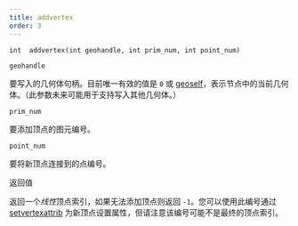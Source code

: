 ```yaml
---  
title: addvertex  
order: 3  
---  
```


`int  addvertex(int geohandle, int prim_num, int point_num)`  

`geohandle`  

要写入的几何体句柄。目前唯一有效的值是 `0` 或 [geoself](geoself.html "返回当前几何体的句柄。")，表示节点中的当前几何体。（此参数未来可能用于支持写入其他几何体。）  

`prim_num`  

要添加顶点的图元编号。  

`point_num`  

要将新顶点连接到的点编号。  

返回值  

返回一个*线性*顶点索引，如果无法添加顶点则返回 `-1`。您可以使用此编号通过 [setvertexattrib](setvertexattrib.html "设置几何体中的顶点属性。") 为新顶点设置属性，但请注意该编号可能不是最终的顶点索引。
